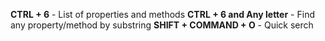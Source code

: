 **CTRL + 6** - List of properties and methods
**CTRL + 6 and Any letter** - Find any property/method by substring
**SHIFT + COMMAND + O** - Quick serch

